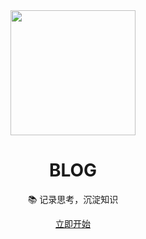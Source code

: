 <div align="center">
    <img width="200" src="http://img.mrsingsing.com/blog-favicon.png">
</div>

<h1 align="center">BLOG</h1>

<p align="center">📚 记录思考，沉淀知识</p>

<div align="center"><a href="https://tsejx.github.io/blog/" target="_blank">立即开始</a></div>

</div>
